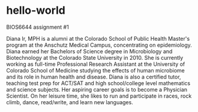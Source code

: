 # hello-world
BIOS6644 assignment #1

Diana Ir, MPH is a alumni at the Colorado School of Public Health Master's program at the Anschutz Medical Campus, concentrating on epidemiology. Diana earned her Bachelors of Science degree in Microbiology and Biotechnology at the Colorado State University in 2010. She is currently working as full-time Professional Research Assistant at the University of Colorado School of Medicine studying the effects of human microbiome and its role in human health and disease. Diana is also a certified tutor, teaching test prep for ACT/SAT and high school/college level mathematics and science subjects. Her aspiring career goals is to become a Physician Scientist. On her leisure time, she likes to run and participate in races, rock climb, dance, read/write, and learn new languages.
